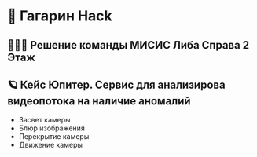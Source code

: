 # 🚀 Гагарин Hack 
## 🙋🏻‍♂️ Решение команды МИСИС Либа Справа 2 Этаж

## 🪐 Кейс Юпитер. Сервис для анализирова видеопотока на наличие аномалий

* Засвет камеры
* Блюр изображения
* Перекрытие камеры
* Движение камеры


